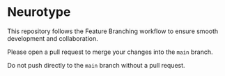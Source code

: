 # Neurotype

This repository follows the Feature Branching workflow to ensure smooth development and collaboration.

Please open a pull request to merge your changes into the `main` branch.

Do not push directly to the `main` branch without a pull request.
